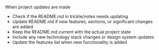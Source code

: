 When project updates are made
- Check if the README.md in trickle/notes needs updating
- Update README.md if new features, sections, or significant changes are added
- Keep the README.md current with the actual project state
- Include any new technology stack changes or design system updates
- Update the features list when new functionality is added